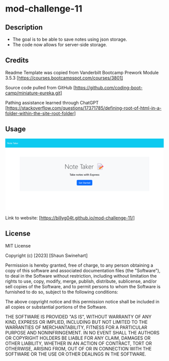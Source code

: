 # mod-challenge-11

## Description

- The goal is to be able to save notes using json storage.
- The code now allows for server-side storage.


## Credits

Readme Template was copied from Vanderbilt Bootcamp Prework Module 3.5.3
[https://courses.bootcampspot.com/courses/3801]

Source code pulled from GitHub
[https://github.com/coding-boot-camp/miniature-eureka.git]

Pathing assistance learned through ChatGPT
[https://stackoverflow.com/questions/17371785/defining-root-of-html-in-a-folder-within-the-site-root-folder]



## Usage

<img
src="./note-app.png"
alt="Picture of Horiseon's website"
/>

Link to website:
[https://billyg04t.github.io/mod-challenge-11/]


## License


MIT License
 
Copyright (c) [2023] [Shaun Swinehart]

Permission is hereby granted, free of charge, to any person obtaining a copy
of this software and associated documentation files (the "Software"), to deal
in the Software without restriction, including without limitation the rights
to use, copy, modify, merge, publish, distribute, sublicense, and/or sell
copies of the Software, and to permit persons to whom the Software is
furnished to do so, subject to the following conditions:

The above copyright notice and this permission notice shall be included in all
copies or substantial portions of the Software.

THE SOFTWARE IS PROVIDED "AS IS", WITHOUT WARRANTY OF ANY KIND, EXPRESS OR
IMPLIED, INCLUDING BUT NOT LIMITED TO THE WARRANTIES OF MERCHANTABILITY,
FITNESS FOR A PARTICULAR PURPOSE AND NONINFRINGEMENT. IN NO EVENT SHALL THE
AUTHORS OR COPYRIGHT HOLDERS BE LIABLE FOR ANY CLAIM, DAMAGES OR OTHER
LIABILITY, WHETHER IN AN ACTION OF CONTRACT, TORT OR OTHERWISE, ARISING FROM,
OUT OF OR IN CONNECTION WITH THE SOFTWARE OR THE USE OR OTHER DEALINGS IN THE
SOFTWARE.